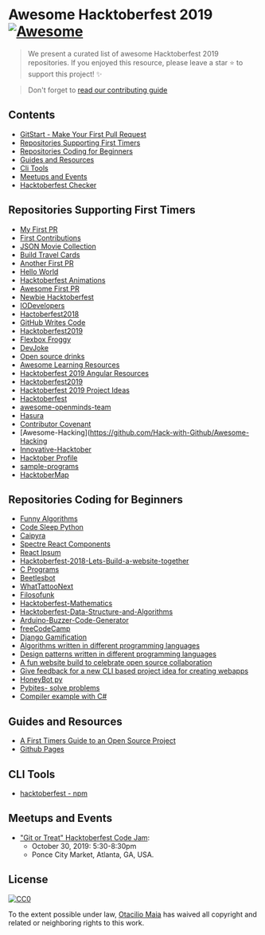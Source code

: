 # Awesome Hacktoberfest 2019 [![Awesome](https://cdn.rawgit.com/sindresorhus/awesome/d7305f38d29fed78fa85652e3a63e154dd8e8829/media/badge.svg)](https://github.com/sindresorhus/awesome)

> We present a curated list of awesome Hacktoberfest 2019 repositories. If you enjoyed this resource, please leave a star :star: to support this project! :sparkles:

> Don't forget to [read our contributing guide](https://github.com/OtacilioN/awesome-hacktoberfest-2019/blob/master/CONTRIBUTING.md)

## Contents

- [GitStart - Make Your First Pull Request](https://github.com/rishabh-bansal/GitStart)
- [Repositories Supporting First Timers](#repositories-supporting-first-timers)
- [Repositories Coding for Beginners](#repositories-coding-for-beginners)
- [Guides and Resources](#guides-and-resources)
- [Cli Tools](#cli-tools)
- [Meetups and Events](#meetups-and-events)
- [Hacktoberfest Checker](https://hacktoberfestchecker.jenko.me/)

## Repositories Supporting First Timers

- [My First PR](https://github.com/my-first-pr/hacktoberfest-2018)
- [First Contributions](https://github.com/Roshanjossey/first-contributions)
- [JSON Movie Collection](https://github.com/jsonmc/jsonmc)
- [Build Travel Cards](https://github.com/s-Hale/BuildTravelCards)
- [Another First PR](https://github.com/Joonsang1994/YourFirstPR)
- [Hello World](https://github.com/wsu-lug/hello-world)
- [Hacktoberfest Animations](https://github.com/NiallEccles/Hacktoberfest-animations)
- [Awesome First PR](https://github.com/mungell/awesome-for-beginners)
- [Newbie Hacktoberfest](https://github.com/sreetamdas/newbie-hacktoberfest)
- [IODevelopers](https://github.com/IODevelopers/hacktoberfest)
- [Hactoberfest2018](https://github.com/ambujraj/hacktoberfest2018)
- [GitHub Writes Code](https://github.com/JohnPhamous/GitHub-Writes-Code)
- [Hacktoberfest2019](https://github.com/Open-Source-Contributors-JSS/Hacktoberfest2019)
- [Flexbox Froggy](https://github.com/thomaspark/flexboxfroggy)
- [DevJoke](https://github.com/shrutikapoor08/devjoke)
- [Open source drinks](https://github.com/alfg/opendrinks)
- [Awesome Learning Resources](https://github.com/lauragift21/awesome-learning-resources)
- [Hacktoberfest 2019 Angular Resources](https://github.com/timdeschryver/hacktoberfest-2019-angular)
- [Hacktoberfest2019](https://github.com/luanmbrito/NodeJS-Postgresql-Mongodb)
- [Hacktoberfest 2019 Project Ideas](https://github.com/aletaschner/HacktoberFest2019-ProjectIdeas)
- [Hacktoberfest](https://github.com/Joonsang1994/Hacktoberfest)
- [awesome-openminds-team](https://github.com/open-minds/awesome-openminds-team)
- [Hasura](https://github.com/hasura/graphql-engine)
- [Contributor Covenant](https://github.com/ContributorCovenant/contributor_covenant)
- [Awesome-Hacking](https://github.com/Hack-with-Github/Awesome-Hacking
- [Innovative-Hacktober](https://github.com/InnovativeCoder/Innovative-Hacktober)
- [Hacktober Profile](https://github.com/srinibasbiswal/HacktoberProfile)
- [sample-programs](https://github.com/TheRenegadeCoder/sample-programs)
- [HacktoberMap](https://github.com/abhijitparida/hacktobermap)

## Repositories Coding for Beginners

- [Funny Algorithms](https://github.com/ReciHub/FunnyAlgorithms)
- [Code Sleep Python](https://github.com/prateekiiest/Code-Sleep-Python)
- [Caipyra](https://github.com/jtemporal/caipyra)
- [Spectre React Components](https://github.com/CodeDraken/spectre-react)
- [React Ipsum](https://github.com/CodeDraken/react-ipsum)
- [Hacktoberfest-2018-Lets-Build-a-website-together](https://github.com/adlyloukil/Hacktoberfest-2018-Lets-Build-a-website-together)
- [C Programs](https://github.com/Akanksha1212/C_Programs)
- [Beetlesbot](https://github.com/bleeptrack/beetlesbot/)
- [WhatTattooNext](https://github.com/binarykittenDE/whatTattooNext)
- [Filosofunk](https://github.com/IgorRozani/filosofunk)
- [Hacktoberfest-Mathematics](https://github.com/BaReinhard/Hacktoberfest-Mathematics)
- [Hacktoberfest-Data-Structure-and-Algorithms](https://github.com/BaReinhard/Hacktoberfest-Data-Structure-and-Algorithms)
- [Arduino-Buzzer-Code-Generator](https://github.com/ThiagoAugustoSM/arduino-buzzer-code-generator)
- [freeCodeCamp](https://github.com/freeCodeCamp/freeCodeCamp)
- [Django Gamification](https://github.com/mattjegan/django-gamification)
- [Algorithms written in different programming languages](https://github.com/ZoranPandovski/al-go-rithms)
- [Design patterns written in different programming languages](https://github.com/ZoranPandovski/design-patterns)
- [A fun website build to celebrate open source collaboration](https://github.com/Evie-Skinner18/happy_hacktoberfest_19)
- [Give feedback for a new CLI based project idea for creating webapps](https://github.com/buildtip/create-web-app/issues/60)
- [HoneyBot py](https://github.com/pyhoneybot/honeybot)
- [Pybites- solve problems](git@github.com:Anuj-Devrani/awesome-hacktoberfest-2019.git)
- [Compiler example with C#](https://github.com/Tarcioc2/Static-Checker-Compiladores.git)

## Guides and Resources

- [A First Timers Guide to an Open Source Project](https://auth0.com/blog/a-first-timers-guide-to-an-open-source-project/)
- [Github Pages](https://pages.github.com/)

## CLI Tools

- [hacktoberfest - npm](https://github.com/ziyaddin/hacktoberfest)

## Meetups and Events

- ["Git or Treat" Hacktoberfest Code Jam](https://www.meetup.com/Women-Who-Code-Atlanta/events/264879227/):
  - October 30, 2019: 5:30-8:30pm
  - Ponce City Market, Atlanta, GA, USA.

## License

[![CC0](http://mirrors.creativecommons.org/presskit/buttons/88x31/svg/cc-zero.svg)](http://creativecommons.org/publicdomain/zero/1.0)

To the extent possible under law, [Otacilio Maia](github.com/OtacilioN) has waived all copyright and related or neighboring rights to this work.
